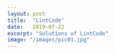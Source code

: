 ```yaml
---
layout: post
title:  "LintCode"
date:   2019-07-22
excerpt: "Solutions of LintCode"
image: "/images/pic01.jpg"
---
```

